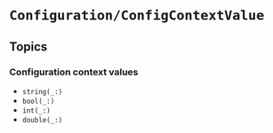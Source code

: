 # ``Configuration/ConfigContextValue``

## Topics

### Configuration context values

- ``string(_:)``
- ``bool(_:)``
- ``int(_:)``
- ``double(_:)``
